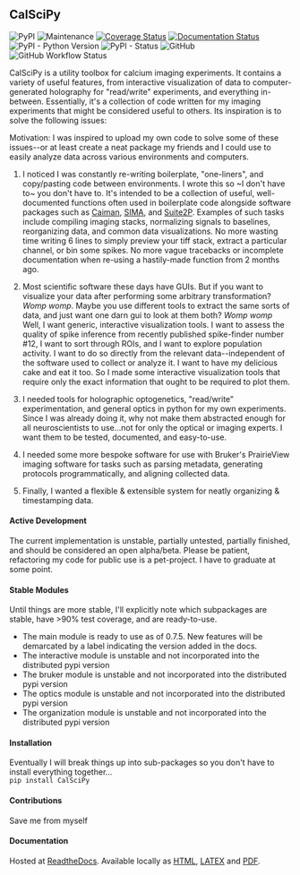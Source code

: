 ## CalSciPy       
<!-- Line 1 Badges... PyPi, Downloads, Maintained, Coverage, Documentation -->
<!-- Line 2 Badges... Python Versions, PyPi Status, License, Contributors -->
![PyPI](https://img.shields.io/pypi/v/CalSciPy)
![Maintenance](https://img.shields.io/maintenance/yes/2023)
[![Coverage Status](https://coveralls.io/repos/github/darikoneil/CalSciPy/badge.svg?branch=master)](https://coveralls.io/github/darikoneil/CalSciPy?branch=master)
[![Documentation Status](https://readthedocs.org/projects/calscipy/badge/?version=latest)](https://calscipy.readthedocs.io/en/latest/?badge=latest)
![PyPI - Python Version](https://img.shields.io/pypi/pyversions/CalSciPy?)
![PyPI - Status](https://img.shields.io/pypi/status/CalSciPy)
![GitHub](https://img.shields.io/github/license/darikoneil/CalSciPy)
![GitHub Workflow Status](https://img.shields.io/github/actions/workflow/status/darikoneil/CalSciPy/calscipy_lint_test_action.yml)

CalSciPy is a utility toolbox for calcium imaging experiments. It contains a variety of useful features, from 
interactive visualization of data to computer-generated holography for "read/write" experiments, and 
everything in-between. Essentially, it's a collection of code written for my imaging experiments that might be 
considered useful to others. Its inspiration is to solve the following issues:

Motivation: I was inspired to upload my own code to solve some of these issues--or at least create a neat package my friends and I 
could use to easily analyze data across various environments and computers.

1. I noticed I was constantly re-writing boilerplate, "one-liners", and copy/pasting code between
environments. I wrote this so ~I don't have to~ you don't have to. It's intended to be a collection of useful, 
well-documented functions often used in boilerplate code alongside software packages such as 
[Caiman](https://github.com/flatironinstitute/CaImAn), [SIMA](https://github.com/losonczylab/sima), 
and [Suite2P](https://github.com/MouseLand/suite2p). Examples of such tasks include compiling imaging stacks, 
normalizing signals to baselines, reorganizing data, and common data visualizations. No more wasting time writing 6
lines to simply preview your tiff stack, extract a particular channel, or bin some spikes. No more vague tracebacks or
incomplete documentation when re-using a hastily-made function from 2 months ago.

2. Most scientific software these days have GUIs. But if you want to visualize your data after performing some arbitrary
transformation? *Womp womp*. Maybe you use different tools to extract the same sorts of data, and just
want one darn gui to look at them both? *Womp womp* Well, I want generic, interactive visualization tools. I want to
assess the quality of spike inference from recently published spike-finder number #12, I want to sort through ROIs,
and I want to explore population activity. I want to do so directly from the relevant data--independent of the
software used to collect or analyze it. I want to have my delicious cake and eat it too. So I made some interactive
visualization tools that require only the exact information that ought to be required to plot them.

3. I needed tools for holographic optogenetics, "read/write" experimentation, and general optics in python for my own experiments.
Since I was already doing it, why not make them abstracted enough for all neuroscientists to use...not for only the
optical or imaging experts. I want them to be tested, documented, and easy-to-use.

5. I needed some more bespoke software for use with Bruker's PrairieView imaging software for tasks such as parsing 
metadata, generating protocols programmatically, and aligning collected data.

6. Finally, I wanted a flexible & extensible system for neatly organizing & timestamping data.


#### Active Development
The current implementation is unstable, partially untested, partially finished, and should be considered an open 
alpha/beta. Please be patient, refactoring my code for public use is a pet-project. I have to graduate at some point.


#### Stable Modules
Until things are more stable, I'll explicitly note which subpackages are stable, have >90% test coverage, and are
ready-to-use.
* The main module is ready to use as of 0.7.5. New features will be demarcated by a label indicating the version added in the docs.
* The interactive module is unstable and not incorporated into the distributed pypi version
* The bruker module is unstable and not incorporated into the distributed pypi version
* The optics module is unstable and not incorporated into the distributed pypi version
* The organization module is unstable and not incorporated into the distributed pypi version

#### Installation
Eventually I will break things up into sub-packages so you don't have to install everything together...         
`pip install CalSciPy`

#### Contributions
Save me from myself

#### Documentation
Hosted at [ReadtheDocs](https://calscipy.readthedocs.io/en/latest/index.html#).
Available locally as [HTML](https://github.com/darikoneil/CalSciPy/tree/master/docs/build/html), [LATEX](https://github.com/darikoneil/CalSciPy/tree/master/docs/build/latex) and [PDF](https://github.com/darikoneil/CalSciPy/blob/master/docs/build/pdf/calscipy.pdf).
